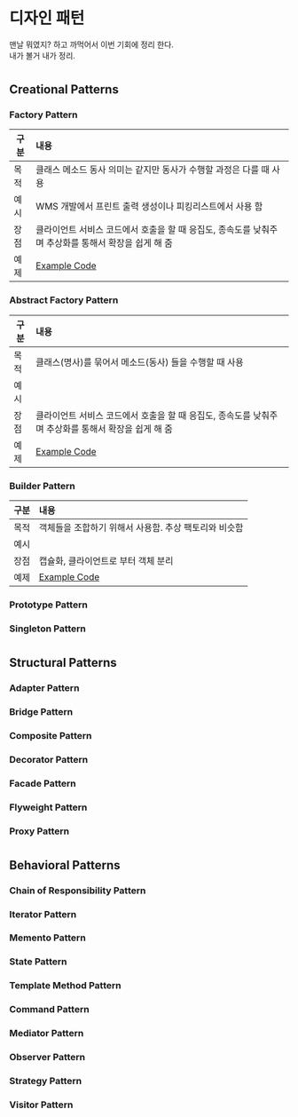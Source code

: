 # 디자인 패턴
맨날 뭐였지? 하고 까먹어서 이번 기회에 정리 한다.  
내가 볼거 내가 정리.

#
## Creational Patterns
### Factory Pattern
|구분|내용|
|----|:----|
|목적|클래스 메소드 동사 의미는 같지만 동사가 수행할 과정은 다를 때 사용|
|예시|WMS 개발에서 프린트 출력 생성이나 피킹리스트에서 사용 함|
|장점|클라이언트 서비스 코드에서 호출을 할 때 응집도, 종속도를 낮춰주며 추상화를 통해서 확장을 쉽게 해 줌 |
|예제|[Example Code](https://github.com/sanggi-wjg/clean_code_study/blob/main/%EB%94%94%EC%9E%90%EC%9D%B8_%ED%8C%A8%ED%84%B4/code_example/factory.py) |
 
### Abstract Factory Pattern
|구분|내용|
|----|:----|
|목적|클래스(명사)를 묶어서 메소드(동사) 들을 수행할 때 사용|
|예시| |
|장점|클라이언트 서비스 코드에서 호출을 할 때 응집도, 종속도를 낮춰주며 추상화를 통해서 확장을 쉽게 해 줌 |
|예제|[Example Code](https://github.com/sanggi-wjg/clean_code_study/blob/main/%EB%94%94%EC%9E%90%EC%9D%B8_%ED%8C%A8%ED%84%B4/code_example/abstract_factory.py) |
 
### Builder Pattern
|구분|내용|
|----|:----|
|목적|객체들을 조합하기 위해서 사용함. 추상 팩토리와 비슷함|
|예시| |
|장점|캡슐화, 클라이언트로 부터 객체 분리 |
|예제|[Example Code](https://github.com/sanggi-wjg/clean_code_study/blob/main/%EB%94%94%EC%9E%90%EC%9D%B8%20%ED%8C%A8%ED%84%B4/code_example/abstract_factory.py) |

### Prototype Pattern
### Singleton Pattern

#
## Structural Patterns
### Adapter Pattern
### Bridge Pattern
### Composite Pattern
### Decorator Pattern
### Facade Pattern
### Flyweight Pattern
### Proxy Pattern

#
## Behavioral Patterns
### Chain of Responsibility Pattern
### Iterator Pattern
### Memento Pattern
### State Pattern
### Template Method Pattern
### Command Pattern
### Mediator Pattern
### Observer Pattern
### Strategy Pattern
### Visitor Pattern